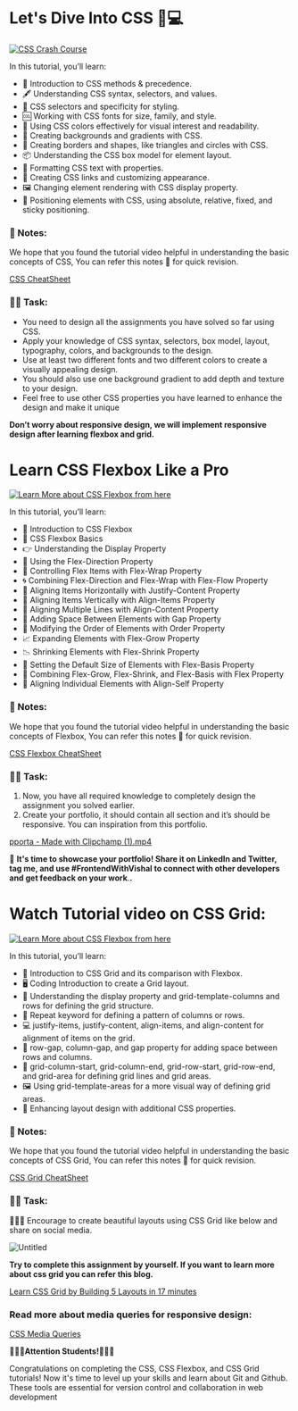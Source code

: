 # Let's Dive Into CSS 🎨💻

[![CSS Crash Course](http://img.youtube.com/vi/Qu0dbQxm6II/0.jpg)](http://www.youtube.com/watch?v=Qu0dbQxm6II)

In this tutorial, you’ll learn:

- 👋 Introduction to CSS methods & precedence.
- 🖋️ Understanding CSS syntax, selectors, and values.
- 🎯 CSS selectors and specificity for styling.
- 🆒 Working with CSS fonts for size, family, and style.
- 🌈 Using CSS colors effectively for visual interest and readability.
- 🎨 Creating backgrounds and gradients with CSS.
- 🔲 Creating borders and shapes, like triangles and circles with CSS.
- 📦 Understanding the CSS box model for element layout.
- 📝 Formatting CSS text with properties.
- 🔗 Creating CSS links and customizing appearance.
- 🖼️ Changing element rendering with CSS display property.
- 📐 Positioning elements with CSS, using absolute, relative, fixed, and sticky positioning.

### 📝 Notes:
We hope that you found the tutorial video helpful in understanding the basic concepts of CSS, You can refer this notes 📝 for quick revision.

[CSS CheatSheet](https://github.com/Vishal-raj-1/Frontend-Development-Essentials/blob/main/CheatSheets/CSS-CheatSheet.md)

### 📌🔨 **Task:**

- You need to design all the assignments you have solved so far using CSS.
- Apply your knowledge of CSS syntax, selectors, box model, layout, typography, colors, and backgrounds to the design.
- Use at least two different fonts and two different colors to create a visually appealing design.
- You should also use one background gradient to add depth and texture to your design.
- Feel free to use other CSS properties you have learned to enhance the design and make it unique

**Don’t worry about responsive design, we will implement responsive design after learning flexbox and grid.**

# Learn CSS Flexbox Like a Pro

[![Learn More about CSS Flexbox from here](http://img.youtube.com/vi/3nLglJtUHjA/0.jpg)](http://www.youtube.com/watch?v=3nLglJtUHjA)

In this tutorial, you’ll learn:
- 👋 Introduction to CSS Flexbox
- 📐 CSS Flexbox Basics
- 👉 Understanding the Display Property
- 🔀 Using the Flex-Direction Property
- 🌯 Controlling Flex Items with Flex-Wrap Property
- 🌀 Combining Flex-Direction and Flex-Wrap with Flex-Flow Property
- 🤝 Aligning Items Horizontally with Justify-Content Property
- 👥 Aligning Items Vertically with Align-Items Property
- 🌇 Aligning Multiple Lines with Align-Content Property
- 🔲 Adding Space Between Elements with Gap Property
- 🔢 Modifying the Order of Elements with Order Property
- 📈 Expanding Elements with Flex-Grow Property
- 📉 Shrinking Elements with Flex-Shrink Property
- 📏 Setting the Default Size of Elements with Flex-Basis Property
- 💪 Combining Flex-Grow, Flex-Shrink, and Flex-Basis with Flex Property
- 🙋 Aligning Individual Elements with Align-Self Property

### 📝 Notes:
We hope that you found the tutorial video helpful in understanding the basic concepts of Flexbox, You can refer this notes 📝 for quick revision.

[CSS Flexbox CheatSheet](https://github.com/Vishal-raj-1/Frontend-Development-Essentials/blob/main/CheatSheets/CSS%20Flexbox-Cheatsheet.md)

### 📌🔨 **Task:**

1. Now, you have all required knowledge to completely design the assignment you solved earlier.
2. Create your portfolio, it should contain all section and it’s should be responsive. You can inspiration from this portfolio.

[pporta - Made with Clipchamp (1).mp4](https://s3-us-west-2.amazonaws.com/secure.notion-static.com/f8f55fe0-fe58-4a1b-b26d-99f13f7f1efe/pporta_-_Made_with_Clipchamp_(1).mp4)

📣 **It's time to showcase your portfolio! Share it on LinkedIn and Twitter, tag me, and use #FrontendWithVishal to connect with other developers and get feedback on your work**.**.**

# Watch Tutorial video on CSS Grid:

[![Learn More about CSS Flexbox from here](http://img.youtube.com/vi/ULp7wPJ-rzQ/0.jpg)](https://youtu.be/ULp7wPJ-rzQ)

In this tutorial, you’ll learn:

- 👋 Introduction to CSS Grid and its comparison with Flexbox.
- 🖥️ Coding Introduction to create a Grid layout.
- 🔲 Understanding the display property and grid-template-columns and rows for defining the grid structure.
- 🔁 Repeat keyword for defining a pattern of columns or rows.
- 💻 justify-items, justify-content, align-items, and align-content for alignment of items on the grid.
- 🌉 row-gap, column-gap, and gap property for adding space between rows and columns.
- 📏 grid-column-start, grid-column-end, grid-row-start, grid-row-end, and grid-area for defining grid lines and grid areas.
- 🖼️ Using grid-template-areas for a more visual way of defining grid areas.
- 🎨 Enhancing layout design with additional CSS properties.

### 📝 Notes:

We hope that you found the tutorial video helpful in understanding the basic concepts of CSS Grid, You can refer this notes 📝 for quick revision.


[CSS Grid CheatSheet](https://github.com/Vishal-raj-1/Frontend-Development-Essentials/blob/main/CheatSheets/CSS%20Grid-CheatSheet.md)

### 📌🔨 **Task:**

🎉👨‍💻 Encourage to create beautiful layouts using CSS Grid like below and share on social media.

![Untitled](https://s3-us-west-2.amazonaws.com/secure.notion-static.com/0ec248ed-afa5-4c70-9e8f-345b949ef532/Untitled.png)

**Try to complete this assignment by yourself. If you want to learn more about css grid you can refer this blog.**

[Learn CSS Grid by Building 5 Layouts in 17 minutes](https://www.freecodecamp.org/news/learn-css-grid-by-building-5-layouts/)

### Read more about media queries for responsive design:

[CSS Media Queries](https://www.w3schools.com/css/css3_mediaqueries.asp)

**📣👨‍💻Attention Students!👩‍💻📣**

Congratulations on completing the CSS, CSS Flexbox, and CSS Grid tutorials! Now it's time to level up your skills and learn about Git and Github. These tools are essential for version control and collaboration in web development